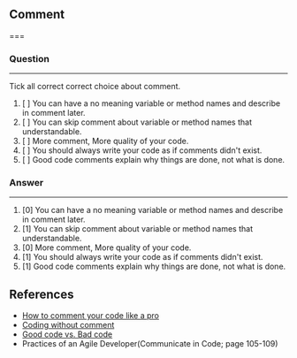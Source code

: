 ## Comment
===

### Question
---
Tick all correct correct choice about comment.

1. [ ] You can have a no meaning variable or method names and describe in comment later.
2. [ ] You can skip comment about variable or method names that understandable.
3. [ ] More comment, More quality of your code.
4. [ ] You should always write your code as if comments didn't exist.
5. [ ] Good code comments explain why things are done, not what is done.

### Answer
---

1. [0] You can have a no meaning variable or method names and describe in comment later.
2. [1] You can skip comment about variable or method names that understandable.
3. [0] More comment, More quality of your code.
4. [1] You should always write your code as if comments didn't exist.
5. [1] Good code comments explain why things are done, not what is done.

References
---
- [How to comment your code like a pro](https://www.elegantthemes.com/blog/wordpress/how-to-comment-your-code-like-a-pro-best-practices-and-good-habits)
- [Coding without comment](https://blog.codinghorror.com/coding-without-comments/)
- [Good code vs. Bad code](https://medium.com/better-programming/good-code-vs-bad-code-35624b4e91bc)
- Practices of an Agile Developer(Communicate in Code; page 105-109)